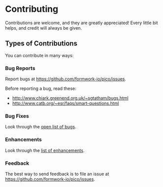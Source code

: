 # Contributing

Contributions are welcome, and they are greatly appreciated! Every
little bit helps, and credit will always be given.

## Types of Contributions
You can contribute in many ways:

### Bug Reports

Report bugs at https://github.com/formwork-io/pico/issues.

Before reporting a bug, read these:

* http://www.chiark.greenend.org.uk/~sgtatham/bugs.html
* http://www.catb.org/~esr/faqs/smart-questions.html

### Bug Fixes

Look through the [open list of bugs](https://github.com/formwork-io/pico/issues?labels=bug&page=1&state=open).

### Enhancements

Look through the [list of enhancements](https://github.com/formwork-io/pico/issues?labels=enhancement&page=1&state=open).

### Feedback

The best way to send feedback is to file an issue at
https://github.com/formwork-io/pico/issues.

